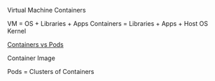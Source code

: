 Virtual Machine Containers

VM = OS + Libraries + Apps
Containers = Libraries + Apps + Host OS Kernel

[Containers vs Pods](https://www.youtube.com/watch?v=vxtq_pJp7_A)

Container Image

Pods = Clusters of Containers
